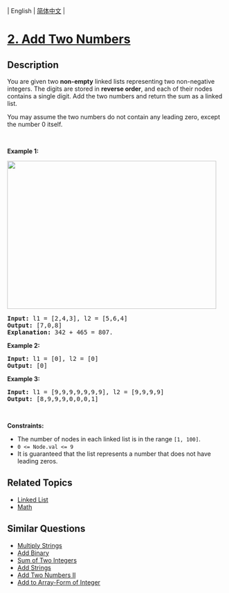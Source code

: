 
| English | [简体中文](README_CN.md) |

# [2. Add Two Numbers](https://leetcode-cn.com/problems/add-two-numbers/)

## Description

<p>You are given two <b>non-empty</b> linked lists representing two non-negative integers. The digits are stored in <b>reverse order</b>, and each of their nodes contains a single digit. Add the two numbers and return the sum&nbsp;as a linked list.</p>

<p>You may assume the two numbers do not contain any leading zero, except the number 0 itself.</p>

<p>&nbsp;</p>
<p><strong>Example 1:</strong></p>
<img alt="" src="https://assets.leetcode.com/uploads/2020/10/02/addtwonumber1.jpg" style="width: 483px; height: 342px;" />
<pre>
<strong>Input:</strong> l1 = [2,4,3], l2 = [5,6,4]
<strong>Output:</strong> [7,0,8]
<strong>Explanation:</strong> 342 + 465 = 807.
</pre>

<p><strong>Example 2:</strong></p>

<pre>
<strong>Input:</strong> l1 = [0], l2 = [0]
<strong>Output:</strong> [0]
</pre>

<p><strong>Example 3:</strong></p>

<pre>
<strong>Input:</strong> l1 = [9,9,9,9,9,9,9], l2 = [9,9,9,9]
<strong>Output:</strong> [8,9,9,9,0,0,0,1]
</pre>

<p>&nbsp;</p>
<p><strong>Constraints:</strong></p>

<ul>
	<li>The number of nodes in each linked list is in the range <code>[1, 100]</code>.</li>
	<li><code>0 &lt;= Node.val &lt;= 9</code></li>
	<li>It is guaranteed that the list represents a number that does not have leading zeros.</li>
</ul>


## Related Topics

- [Linked List](https://leetcode-cn.com/tag/linked-list)
- [Math](https://leetcode-cn.com/tag/math)

## Similar Questions

- [Multiply Strings](../multiply-strings/README_EN.md)
- [Add Binary](../add-binary/README_EN.md)
- [Sum of Two Integers](../sum-of-two-integers/README_EN.md)
- [Add Strings](../add-strings/README_EN.md)
- [Add Two Numbers II](../add-two-numbers-ii/README_EN.md)
- [Add to Array-Form of Integer](../add-to-array-form-of-integer/README_EN.md)
